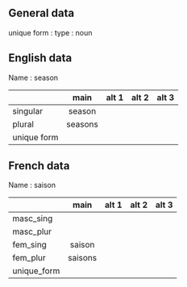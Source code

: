 ## General data

unique form :
type : noun

## English data

Name : season

|             |  main   | alt 1 | alt 2 | alt 3 |
| :---------- | :-----: | :---: | :---: | ----- |
| singular    | season  |       |       |       |
| plural      | seasons |       |       |       |
| unique form |         |       |       |       |

## French data

Name : saison

|             |  main   | alt 1 | alt 2 | alt 3 |
| :---------- | :-----: | :---: | :---: | :---: |
| masc_sing   |         |       |       |       |
| masc_plur   |         |       |       |       |
| fem_sing    | saison  |       |       |       |
| fem_plur    | saisons |       |       |       |
| unique_form |         |       |       |       |


